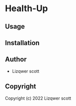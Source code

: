 # Health-Up

## Usage

## Installation

## Author

* Lizqwer scott

## Copyright

Copyright (c) 2022 Lizqwer scott
